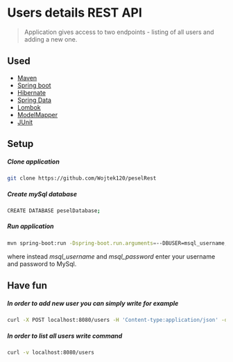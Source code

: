 # Users details REST API
> Application gives access to two endpoints - listing of all users and adding a new one.

## Used
+ [Maven](https://maven.apache.org/)
+ [Spring boot](https://spring.io/projects/spring-boot)
+ [Hibernate](https://hibernate.org/)
+ [Spring Data](https://spring.io/projects/spring-data)
+ [Lombok](https://projectlombok.org/)
+ [ModelMapper](http://modelmapper.org/)
+ [JUnit](https://junit.org/junit5/)

## Setup

##### Clone application
```bash
git clone https://github.com/Wojtek120/peselRest
```

##### Create mySql database
```bash
CREATE DATABASE peselDatabase;
```

##### Run application
```bash
mvn spring-boot:run -Dspring-boot.run.arguments=--DBUSER=msql_username,--DBPASS=mysql_password
```

where instead *msql_username* and *msql_password* enter your username and password to MySql.

## Have fun

##### In order to add new user you can simply write for example
```bash
curl -X POST localhost:8080/users -H 'Content-type:application/json' -d '{"firstName": "Wojtek", "lastName": "Buczko", "pesel": "03093069448"}'
```

##### In order to list all users write command
```bash
curl -v localhost:8080/users
```

